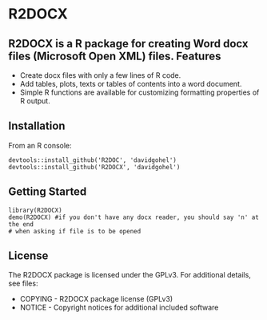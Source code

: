 R2DOCX
======
R2DOCX is a R package for creating Word docx files (Microsoft Open XML) files.
Features
--------
* Create docx files with only a few lines of R code. 
* Add tables, plots, texts or tables of contents into a word document.
* Simple R functions are available for customizing formatting properties of R output.

Installation
------------
From an R console:

    devtools::install_github('R2DOC', 'davidgohel')
    devtools::install_github('R2DOCX', 'davidgohel')

Getting Started
---------------

    library(R2DOCX)
    demo(R2DOCX) #if you don't have any docx reader, you should say 'n' at the end
    # when asking if file is to be opened

License
-------
The R2DOCX package is licensed under the GPLv3. For additional details, see files:
* COPYING - R2DOCX package license (GPLv3)
* NOTICE - Copyright notices for additional included software

